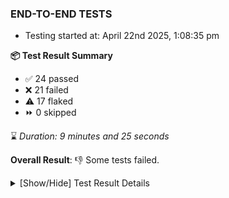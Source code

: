 ### END-TO-END TESTS

- Testing started at: April 22nd 2025, 1:08:35 pm


**📦 Test Result Summary**

- ✅ 24 passed
- ❌ 21 failed
- ⚠️ 17 flaked
- ⏩ 0 skipped


⌛ _Duration: 9 minutes and 25 seconds_


**Overall Result**: 👎 Some tests failed.



<details>
    <summary>[Show/Hide] Test Result Details</summary>
    <div markdown="1">

| Test | Browser | Test Case | Tags | Result |
| :---: | :---: | :--- | :---: | :---: |

| 1 | chromium-meshery-provider | Configure Existing Istio adapter through Mesh Adapter URL from Management page | unstable | ⚠️ |
| 2 | chromium-meshery-provider | Transition to disconnected state and then back to connected state | unstable | ⚠️ |
| 3 | chromium-meshery-provider | Transition to ignored state and then back to connected state | unstable | ⚠️ |
| 4 | chromium-meshery-provider | Transition to not found state and then back to connected state | unstable | ⚠️ |
| 5 | chromium-meshery-provider | Delete Kubernetes cluster connections | unstable | ⚠️ |
| 6 | chromium-meshery-provider | Add performance profile with load generator &quot;fortio&quot; and service mesh &quot;None&quot; | unstable | ⚠️ |
| 7 | chromium-meshery-provider | Ping Istio Adapter | unstable | ⚠️ |
| 8 | chromium-meshery-provider | Connect to Meshery Istio Adapter and configure it |  | ❌ |
| 9 | chromium-local-provider | Add a cluster connection by uploading kubeconfig file | unstable | ⚠️ |
| 10 | chromium-local-provider | Transition to disconnected state and then back to connected state | unstable | ⚠️ |
| 11 | chromium-local-provider | Transition to ignored state and then back to connected state | unstable | ⚠️ |
| 12 | chromium-local-provider | Transition to not found state and then back to connected state | unstable | ⚠️ |
| 13 | chromium-local-provider | Delete Kubernetes cluster connections | unstable | ⚠️ |
| 14 | chromium-meshery-provider | View detailed result of a performance profile (Graph Visualiser) with load generator &quot;fortio&quot; and service mesh &quot;None&quot; | unstable | ⚠️ |
| 15 | chromium-local-provider | Configure Existing Istio adapter through Mesh Adapter URL from Management page | unstable | ⚠️ |
| 16 | chromium-meshery-provider | Edit the configuration of a performance profile with load generator &quot;fortio&quot; and service mesh &quot;None&quot; | unstable | ⚠️ |
| 17 | chromium-local-provider | Add performance profile with load generator &quot;fortio&quot; and service mesh &quot;None&quot; | unstable | ⚠️ |
| 18 | chromium-local-provider | Connect to Meshery Istio Adapter and configure it |  | ❌ |
| 19 | chromium-local-provider | Ping Istio Adapter | unstable | ⚠️ |
| 20 | chromium-meshery-provider | Compare test of a performance profile with load generator &quot;fortio&quot; and service mesh &quot;None&quot; | unstable | ⚠️ |
| 21 | chromium-local-provider | View detailed result of a performance profile (Graph Visualiser) with load generator &quot;fortio&quot; and service mesh &quot;None&quot; | unstable | ⚠️ |
| 22 | chromium-meshery-provider | Delete a performance profile with load generator &quot;fortio&quot; and service mesh &quot;None&quot; | unstable | ⚠️ |
| 23 | chromium-local-provider | Edit the configuration of a performance profile with load generator &quot;fortio&quot; and service mesh &quot;None&quot; | unstable | ⚠️ |
| 24 | chromium-local-provider | Compare test of a performance profile with load generator &quot;fortio&quot; and service mesh &quot;None&quot; | unstable | ⚠️ |
| 25 | chromium-local-provider | Delete a performance profile with load generator &quot;fortio&quot; and service mesh &quot;None&quot; | unstable | ⚠️ |

</div>
</details>


<!-- To see the full report, please visit our CI/CD pipeline with reporter. -->